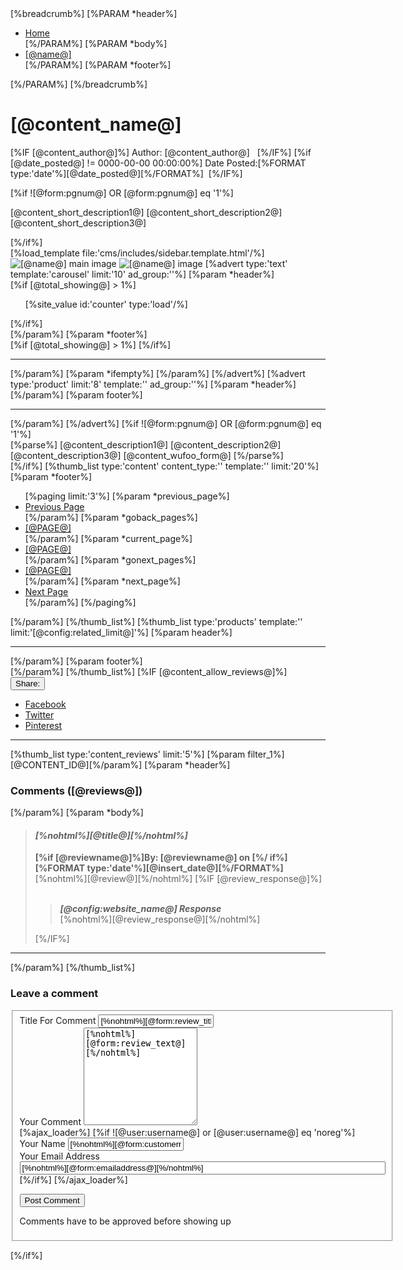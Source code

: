 <link rel="stylesheet" href="https://cdn.jsdelivr.net/npm/bootstrap@4.1.3/dist/css/bootstrap.min.css" integrity="sha384-MCw98/SFnGE8fJT3GXwEOngsV7Zt27NXFoaoApmYm81iuXoPkFOJwJ8ERdknLPMO" crossorigin="anonymous">

<div class="col-xs-12">
	[%breadcrumb%]
		[%PARAM *header%]
			<ul class="breadcrumb" itemscope itemtype="http://schema.org/BreadcrumbList" role="navigation" aria-label="Breadcrumb">
				<li itemprop="itemListElement" itemscope itemtype="http://schema.org/ListItem">
					<a href="[@config:home_url@]" itemprop="item"><span itemprop="name">Home</span></a>
					<meta itemprop="position" content="0" />
				</li>
		[%/PARAM%]
		[%PARAM *body%]
			<li itemprop="itemListElement" itemscope itemtype="http://schema.org/ListItem">
				<a href="[@url@]" itemprop="item"><span itemprop="name">[@name@]</span></a>
				<meta itemprop="position" content="[%calc [@count@] + 1 /%]" />
			</li>
		[%/PARAM%]
		[%PARAM *footer%]
			</ul>
		[%/PARAM%]
	[%/breadcrumb%]
	<h1 class="page-header">[@content_name@]</h1>
	<p class="text-muted">
		[%IF [@content_author@]%]
			Author: [@content_author@] &nbsp;
		[%/IF%]
		[%if [@date_posted@] != 0000-00-00 00:00:00%]
			Date Posted:[%FORMAT type:'date'%][@date_posted@][%/FORMAT%]&nbsp;
		[%/IF%]
	</p>
	[%if ![@form:pgnum@] OR [@form:pgnum@] eq '1'%]
		<p>
			[@content_short_description1@]
			[@content_short_description2@]
			[@content_short_description3@]
		</p>
	[%/if%]
</div>
[%load_template file:'cms/includes/sidebar.template.html'/%]
<img src="[%asset_url type:'content' id:'[@content_id@]' default:'[@config:imageurl@]/pixel.gif'/%]" class="img-responsive" alt="[@name@] main image"/>
<img src="[%asset_url type:'content' thumb:'alt_1' id:'[@content_id@]' default:'[@config:imageurl@]/pixel.gif'/%]"  class="img-responsive" alt="[@name@] image"/>
[%advert type:'text' template:'carousel' limit:'10' ad_group:''%]
	[%param *header%]
		<section id="homepageCarousel" class="carousel slide" aria-label="Banner Images">
			[%if [@total_showing@] > 1%]
				<ol class="carousel-indicators">
					[%site_value id:'counter' type:'load'/%]
				</ol>
			[%/if%]
			<div class="carousel-inner">
	[%/param%]
	[%param *footer%]
			</div>
			[%if [@total_showing@] > 1%]
				<a class="left carousel-control" href="#homepageCarousel" data-slide="prev">
					<span class="fa fa-chevron-left"></span>
				</a>
				<a class="right carousel-control" href="#homepageCarousel" data-slide="next">
					<span class="fa fa-chevron-right"></span>
				</a>
			[%/if%]
		</section>
		<hr>
	[%/param%]
	[%param *ifempty%]
	[%/param%]
[%/advert%]
[%advert type:'product' limit:'8' template:'' ad_group:''%]
	[%param *header%]
		<section class="row" aria-label="Featured Products">
	[%/param%]
	[%param footer%]
		</section>
		<hr>
	[%/param%]
[%/advert%]
[%if ![@form:pgnum@] OR [@form:pgnum@] eq '1'%]
	<section class="n-responsive-content" aria-label="Description">
		[%parse%]
			[@content_description1@]
			[@content_description2@]
			[@content_description3@]
			[@content_wufoo_form@]
		[%/parse%]
	</section>
[%/if%]
[%thumb_list type:'content' content_type:'' template:'' limit:'20'%]
	[%param *footer%]
		<ul class="pagination" role="navigation" aria-label="Pagination Navigation">
			[%paging limit:'3'%]
				[%param *previous_page%]<li><a href="[@URL@]" aria-label="Go Back 1 Page">Previous Page</a></li>[%/param%]
				[%param *goback_pages%]<li><a href="[@URL@]" aria-label="Go To Page [@PAGE@]">[@PAGE@]</a></li>[%/param%]
				[%param *current_page%]<li class="active"><a href="[@URL@]" aria-label="Current Page">[@PAGE@]</a></li>[%/param%]
				[%param *gonext_pages%]<li><a href="[@URL@]" aria-label="Go To Page [@PAGE@]">[@PAGE@]</a></li>[%/param%]
				[%param *next_page%]<li><a href="[@URL@]" aria-label="Go Forward 1 Page">Next Page</a></li>[%/param%]
			[%/paging%]
		</ul>
	[%/param%]
[%/thumb_list%]
[%thumb_list type:'products' template:'' limit:'[@config:related_limit@]'%]
	[%param header%]
		<hr>
		<section class="row" aria-label="Products">
	[%/param%]
	[%param footer%]
		</section>
	[%/param%]
[%/thumb_list%]
[%IF [@content_allow_reviews@]%]
<div class="dropdown">
	<button class="btn btn-default btn-xs dropdown-toggle" type="button" id="dropdownMenu1" data-toggle="dropdown" aria-expanded="true">
		Share: <i class="fa fa-facebook-square text-facebook" aria-hidden="true"></i>
		<i class="fa fa-twitter-square text-twitter" aria-hidden="true"></i>
		<i class="fa fa-pinterest-square text-pinterest" aria-hidden="true"></i>
		<span class="caret"></span>
	</button>
	<ul class="dropdown-menu" role="menu" aria-labelledby="dropdownMenu1">
		<li role="presentation"><a class="js-social-share" role="menuitem" tabindex="-1" href="//www.facebook.com/sharer/sharer.php?u=[%url_encode%][@url@][%/url_encode%]"><i class="fa fa-facebook-square text-facebook" aria-hidden="true"></i> Facebook</a></li>
		<li role="presentation"><a class="js-social-share" role="menuitem" tabindex="-1" href="//twitter.com/intent/tweet/?text=[%url_encode%][@content_name@][%/url_encode%]&amp;url=[%url_encode%][@url@][%/url_encode%]"><i class="fa fa-twitter-square text-twitter" aria-hidden="true"></i> Twitter</a></li>
		<li role="presentation"><a class="js-social-share" role="menuitem" tabindex="-1" href="//www.pinterest.com/pin/create/button/?url=[%url_encode%][@url@][%/url_encode%]&amp;description=[%url_encode%][@content_name@][%/url_encode%]"><i class="fa fa-pinterest-square text-pinterest" aria-hidden="true"></i> Pinterest</a></li>
	</ul>
</div>
<a id="comments"></a><hr />
[%thumb_list type:'content_reviews' limit:'5'%]
	[%param filter_1%][@CONTENT_ID@][%/param%]
	[%param *header%]
		<h3>Comments ([@reviews@])</h3>
	[%/param%]
	[%param *body%]
		<div itemprop="review" itemscope itemtype="http://schema.org/Review">
			<blockquote>
				<h4 itemprop="name"><i>[%nohtml%][@title@][%/nohtml%]</i></h4>
				<div>
					<strong>[%if [@reviewname@]%]By: <span itemprop="author">[@reviewname@]</span> on [%/ if%]<meta itemprop="datePublished" content="[%FORMAT type:'date'%][@insert_date@][%/FORMAT%]">[%FORMAT type:'date'%][@insert_date@][%/FORMAT%]</strong>
				</div>
				<span itemprop="description">[%nohtml%][@review@][%/nohtml%]</span>
				[%IF [@review_response@]%]
					<br /><br />
					<blockquote>
						<span class="review_response text-muted"><strong><i>[@config:website_name@] Response</i></strong><br /> [%nohtml%][@review_response@][%/nohtml%]</span>
					</blockquote>
				[%/IF%]
			</blockquote> <hr />
		</div>
	[%/param%]
[%/thumb_list%]
<h3>Leave a comment</h3>
<form name="edit_review" method="post" role="form" action="[%URL page:'account' type:'write_contentreview'%][%/URL%]">
	<fieldset>
		<input type="hidden" name="fn" value="confirm">
		<input type="hidden" name="item" value="[@content_id@]">
		<input type="hidden" name="checked_terms_and_conditions" value="1">
		<input type="hidden" name="rating_value" id="rating_value" value="5"/>
		<div class="form-group">
			<label for="review_title">Title For Comment</label>
			<input class="form-control" type="text" name="review_title" id="review_title" value="[%nohtml%][@form:review_title@][%/nohtml%]" required/>
		</div>
		<div class="form-group">
			<label for="review_text">Your Comment</label>
			<textarea name="review_text" id="review_text" rows="10" class="form-control" required>[%nohtml%][@form:review_text@][%/nohtml%]</textarea>
		</div>
		[%ajax_loader%]
			[%if ![@user:username@] or [@user:username@] eq 'noreg'%]
				<div class="form-group">
					<label for="customername">Your Name</label>
					<input class="form-control" type="text" name="customername" id="customername" value="[%nohtml%][@form:customername@][%/nohtml%]" required/>
				</div>
				<div class="form-group">
					<label for="emailaddress">Your Email Address</label>
					<input class="form-control" size="70" type="email" name="emailaddress" id="emailaddress" value="[%nohtml%][@form:emailaddress@][%/nohtml%]" required/>
				</div>
			[%/if%]
		[%/ajax_loader%]
		<p>
			<button type="submit" class="btn btn-success" />Post Comment</button>
		</p>
		<p class="text-muted">Comments have to be approved before showing up</p>
	</fieldset>
</form>
[%/if%]
</div>
